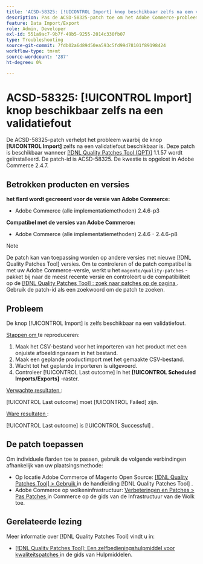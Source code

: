 ```yaml
---
title: 'ACSD-58325: [!UICONTROL Import] knop beschikbaar zelfs na een validatiefout'
description: Pas de ACSD-58325-patch toe om het Adobe Commerce-probleem op te lossen, waarbij de knop [!UICONTROL Import] zelfs na een validatiefout beschikbaar is.
feature: Data Import/Export
role: Admin, Developer
exl-id: 551a9ac7-9b7f-49b5-9255-2014c330fb07
type: Troubleshooting
source-git-commit: 7fdb02a6d89d50ea593c5fd99d78101f89198424
workflow-type: tm+mt
source-wordcount: '287'
ht-degree: 0%

---
```


# ACSD-58325: [!UICONTROL Import] knop beschikbaar zelfs na een validatiefout

De ACSD-58325-patch verhelpt het probleem waarbij de knop **[!UICONTROL Import]** zelfs na een validatiefout beschikbaar is. Deze patch is beschikbaar wanneer [[!DNL Quality Patches Tool (QPT)]](/help/tools/quality-patches-tool/quality-patches-tool-to-self-serve-quality-patches.md) 1.1.57 wordt geïnstalleerd. De patch-id is ACSD-58325. De kwestie is opgelost in Adobe Commerce 2.4.7.

## Betrokken producten en versies

**het flard wordt gecreeerd voor de versie van Adobe Commerce:**
* Adobe Commerce (alle implementatiemethoden) 2.4.6-p3

**Compatibel met de versies van Adobe Commerce:**
* Adobe Commerce (alle implementatiemethoden) 2.4.6 - 2.4.6-p8

>[!NOTE]
>
>De patch kan van toepassing worden op andere versies met nieuwe [!DNL Quality Patches Tool] versies. Om te controleren of de patch compatibel is met uw Adobe Commerce-versie, werkt u het `magento/quality-patches` -pakket bij naar de meest recente versie en controleert u de compatibiliteit op de [[!DNL Quality Patches Tool] : zoek naar patches op de pagina ](https://experienceleague.adobe.com/tools/commerce-quality-patches/index.html?lang=nl-NL) . Gebruik de patch-id als een zoekwoord om de patch te zoeken.

## Probleem

De knop [!UICONTROL Import] is zelfs beschikbaar na een validatiefout.

<u> Stappen om </u> te reproduceren:

1. Maak het CSV-bestand voor het importeren van het product met een onjuiste afbeeldingsnaam in het bestand.
1. Maak een geplande productimport met het gemaakte CSV-bestand.
1. Wacht tot het geplande importeren is uitgevoerd.
1. Controleer [!UICONTROL Last outcome] in het **[!UICONTROL Scheduled Imports/Exports]** -raster.

<u> Verwachte resultaten </u>:

[!UICONTROL Last outcome] moet [!UICONTROL Failed] zijn.

<u> Ware resultaten </u>:

[!UICONTROL Last outcome] is [!UICONTROL Successful] .

## De patch toepassen

Om individuele flarden toe te passen, gebruik de volgende verbindingen afhankelijk van uw plaatsingsmethode:

* Op locatie Adobe Commerce of Magento Open Source: [[!DNL Quality Patches Tool] > Gebruik ](/help/tools/quality-patches-tool/usage.md) in de handleiding [!DNL Quality Patches Tool] .
* Adobe Commerce op wolkeninfrastructuur: [ Verbeteringen en Patches > Pas Patches ](https://experienceleague.adobe.com/docs/commerce-cloud-service/user-guide/develop/upgrade/apply-patches.html?lang=nl-NL) in Commerce op de gids van de Infrastructuur van de Wolk toe.


## Gerelateerde lezing

Meer informatie over [!DNL Quality Patches Tool] vindt u in:

* [[!DNL Quality Patches Tool]: Een zelfbedieningshulpmiddel voor kwaliteitspatches ](/help/tools/quality-patches-tool/quality-patches-tool-to-self-serve-quality-patches.md) in de gids van Hulpmiddelen.

